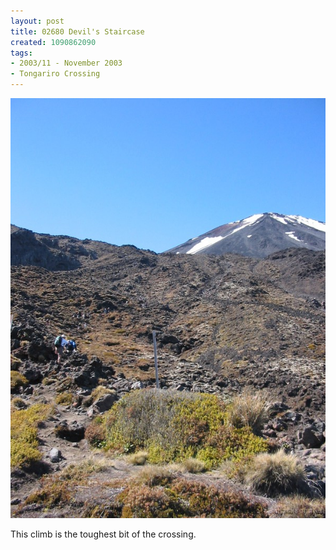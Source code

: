 ```yaml
---
layout: post
title: 02680 Devil's Staircase
created: 1090862090
tags:
- 2003/11 - November 2003
- Tongariro Crossing
---
```


<img src="/image/images/126_2680-903.jpg"/>

This climb is the toughest bit of the crossing.
